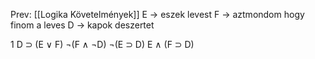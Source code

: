 Prev: [[Logika Követelmények]]
E -> eszek levest
F -> aztmondom hogy finom a leves
D -> kapok deszertet

1 D ⊃ (E ∨ F)
¬(F ∧ ¬D)
¬(E ⊃ D)
E ∧ (F ⊃ D)


